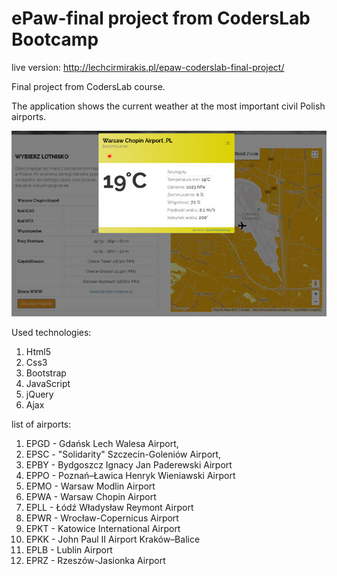# ePaw-final project from CodersLab Bootcamp

live version: http://lechcirmirakis.pl/epaw-coderslab-final-project/

Final project from CodersLab course.

The application shows the current weather at the most important civil Polish airports.

![alt text](https://github.com/lechcirmirakis/ePaw-Polish-Airports-Weather-App/blob/master/images/screen.jpg)

Used technologies:

1. Html5
2. Css3
3. Bootstrap
4. JavaScript
5. jQuery
6. Ajax

list of airports:

1. EPGD - Gdańsk Lech Walesa Airport,
2. EPSC - "Solidarity" Szczecin-Goleniów Airport,
3. EPBY - Bydgoszcz Ignacy Jan Paderewski Airport
4. EPPO - Poznań–Ławica Henryk Wieniawski Airport
5. EPMO - Warsaw Modlin Airport
6. EPWA - Warsaw Chopin Airport
7. EPLL - Łódź Władysław Reymont Airport
8. EPWR - Wrocław-Copernicus Airport
9. EPKT - Katowice International Airport
10. EPKK - John Paul II Airport Kraków–Balice
11. EPLB - Lublin Airport
12. EPRZ - Rzeszów-Jasionka Airport
